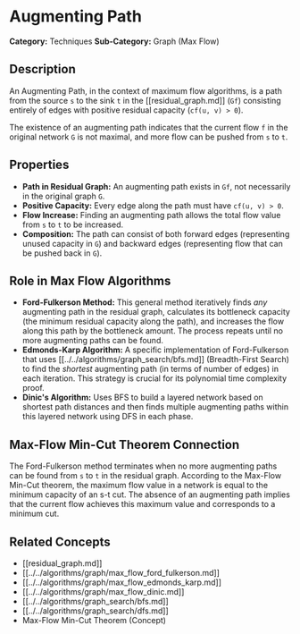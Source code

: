 # Augmenting Path

**Category:** Techniques
**Sub-Category:** Graph (Max Flow)

## Description

An Augmenting Path, in the context of maximum flow algorithms, is a path from the source `s` to the sink `t` in the [[residual_graph.md]] (`Gf`) consisting entirely of edges with positive residual capacity (`cf(u, v) > 0`).

The existence of an augmenting path indicates that the current flow `f` in the original network `G` is not maximal, and more flow can be pushed from `s` to `t`.

## Properties

*   **Path in Residual Graph:** An augmenting path exists in `Gf`, not necessarily in the original graph `G`.
*   **Positive Capacity:** Every edge along the path must have `cf(u, v) > 0`.
*   **Flow Increase:** Finding an augmenting path allows the total flow value from `s` to `t` to be increased.
*   **Composition:** The path can consist of both forward edges (representing unused capacity in `G`) and backward edges (representing flow that can be pushed back in `G`).

## Role in Max Flow Algorithms

*   **Ford-Fulkerson Method:** This general method iteratively finds *any* augmenting path in the residual graph, calculates its bottleneck capacity (the minimum residual capacity along the path), and increases the flow along this path by the bottleneck amount. The process repeats until no more augmenting paths can be found.
*   **Edmonds-Karp Algorithm:** A specific implementation of Ford-Fulkerson that uses [[../../algorithms/graph_search/bfs.md]] (Breadth-First Search) to find the *shortest* augmenting path (in terms of number of edges) in each iteration. This strategy is crucial for its polynomial time complexity proof.
*   **Dinic's Algorithm:** Uses BFS to build a layered network based on shortest path distances and then finds multiple augmenting paths within this layered network using DFS in each phase.

## Max-Flow Min-Cut Theorem Connection

The Ford-Fulkerson method terminates when no more augmenting paths can be found from `s` to `t` in the residual graph. According to the Max-Flow Min-Cut theorem, the maximum flow value in a network is equal to the minimum capacity of an s-t cut. The absence of an augmenting path implies that the current flow achieves this maximum value and corresponds to a minimum cut.

## Related Concepts

*   [[residual_graph.md]]
*   [[../../algorithms/graph/max_flow_ford_fulkerson.md]]
*   [[../../algorithms/graph/max_flow_edmonds_karp.md]]
*   [[../../algorithms/graph/max_flow_dinic.md]]
*   [[../../algorithms/graph_search/bfs.md]]
*   [[../../algorithms/graph_search/dfs.md]]
*   Max-Flow Min-Cut Theorem (Concept) 